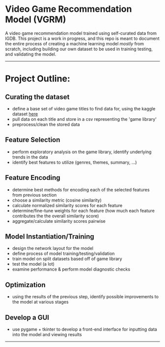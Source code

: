 # Video Game Recommendation Model (VGRM)
A video game recommendation model trained using self-curated data from IGDB.
This project is a work in progress, and this repo is meant to document the entire process of creating a machine learning model *mostly* from scratch, including building our own dataset to be used in training testing, and validating the model.

___
# Project Outline:

## Curating the dataset
- define a base set of video game titles to find data for, using the kaggle dataset [here](https://www.kaggle.com/datasets/gregorut/videogamesales)
- pull data on each title and store in a csv representing the 'game library'
- preprocess/clean the stored data

## Feature Selection
- perform exploratory analysis on the game library, identify underlying trends in the data
- identify best features to utilize (genres, themes, summary, ...)
  
## Feature Encoding
- determine best methods for encoding each of the selected features from previous section
- choose a similarity metric (cosine similarity)
- calculate normalized similarity scores for each feature
- determine/fine-tune weights for each feature (how much each feature contributes the the overall similarity score)
- aggregate/calculate similarity scores pairwise

## Model Instantiation/Training
- design the network layout for the model
- define process of model training/testing/validation
- train model on split datasets based off of game library
- test the model (a lot)
- examine performance & perform model diagnostic checks

## Optimization
- using the results of the previous step, identify possible improvements to the model at various stages

## Develop a GUI
- use pygame + tkinter to develop a front-end interface for inputting data into the model and viewing results 
___
